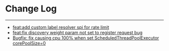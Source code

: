 # Change Log
---

- [feat:add custom label resolver spi for rate limit](https://github.com/Tencent/spring-cloud-tencent/pull/107)
- [feat:fix discovery weight param not set to register request bug](https://github.com/Tencent/spring-cloud-tencent/pull/104)
- [Bugfix: fix causing cpu 100% when set ScheduledThreadPoolExecutor corePoolSize=0](https://github.com/Tencent/spring-cloud-tencent/pull/101)

